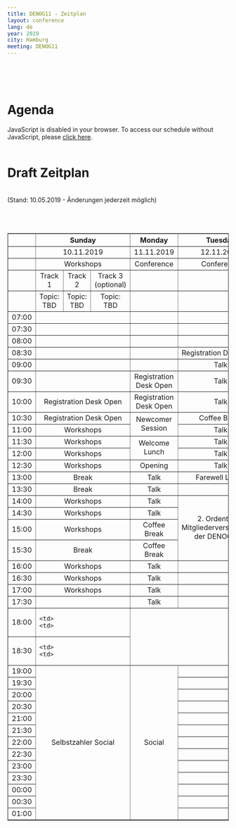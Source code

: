 ```yaml
---
title: DENOG11 - Zeitplan
layout: conference
lang: de
year: 2019
city: Hamburg
meeting: DENOG11
---
```


<br>
<br>
<br>
<h1> Agenda </h1>
<pretalx-schedule-widget event="https://pretalx.denog.de/denog11/" height="500px"></pretalx-schedule-widget>
<noscript>
   <div class="pretalx-widget">
        <div class="pretalx-widget-info-message">
            JavaScript is disabled in your browser. To access our schedule without JavaScript,
            please <a target="_blank" href="https://pretalx.denog.de/denog11/schedule/">click here</a>.
        </div>
    </div>
</noscript>
<br>
<h1>Draft Zeitplan</h1><br>
(Stand: 10.05.2019 - Änderungen jederzeit möglich)<br>
<br>
<br>
<br>
<table border='1' padding='50'>
  <tr>
    <th></th>
    <th colspan='3'><b><center>Sunday
    <th><b><center>Monday
    <th><b><center>Tuesday

  <tr>
    <td>
    <td colspan='3'><center>10.11.2019
    <td><center>11.11.2019
    <td><center>12.11.2019

  <tr>
    <td>
    <td colspan='3'><center>Workshops
    <td><center>Conference
    <td><center>Conference

  <tr>
    <td>
    <td><center>Track 1
    <td><center>Track 2
    <td><center>Track 3<br>(optional)
    <td>
    <td>

  <tr>
    <td>
    <td><center>Topic:<br>TBD
    <td><center>Topic:<br>TBD
    <td><center>Topic:<br>TBD
    <td>
    <td>

  <tr>
    <td>07:00
    <td colspan='3'>
    <td>
    <td>

  <tr>
    <td>07:30
    <td colspan='3'>
    <td>
    <td>

  <tr>
    <td>08:00
    <td colspan='3'>
    <td>
    <td>

  <tr>
    <td>08:30
    <td colspan='3'>
    <td>
    <td><center>Registration Desk Open

  <tr>
    <td>09:00
    <td colspan='3'>
    <td>
    <td><center>Talk

  <tr>
    <td>09:30
    <td colspan='3'>
    <td><center>Registration Desk Open
    <td><center>Talk

  <tr>
    <td>10:00
    <td colspan='3'><center>Registration Desk Open
    <td><center>Registration Desk Open
    <td><center>Talk

  <tr>
    <td>10:30
    <td colspan='3'><center>Registration Desk Open
    <td rowspan='2'><center>Newcomer Session
    <td><center>Coffee Break

  <tr>
    <td>11:00
    <td colspan='3'><center>Workshops
    <td><center>Talk

  <tr>
    <td>11:30
    <td colspan='3'><center>Workshops
    <td rowspan='2'><center>Welcome Lunch
    <td><center>Talk

  <tr>
    <td>12:00
    <td colspan='3'><center>Workshops
    <td><center>Talk

  <tr>
    <td>12:30
    <td colspan='3'><center>Workshops
    <td><center>Opening
    <td><center>Talk

  <tr>
    <td>13:00
    <td colspan='3'><center>Break
    <td><center>Talk
    <td><center>Farewell Lunch

  <tr>
    <td>13:30
    <td colspan='3'><center>Break
    <td><center>Talk
    <td>

  <tr>
    <td>14:00
    <td colspan='3'><center>Workshops
    <td><center>Talk
    <td rowspan='4'><center>2. Ordentliche<br>Mitgliederversammlung<br>der DENOG e.V.

  <tr>
    <td>14:30
    <td colspan='3'><center>Workshops
    <td><center>Talk


  <tr>
    <td>15:00
    <td colspan='3'><center>Workshops
    <td><center>Coffee Break

  <tr>
    <td>15:30
    <td colspan='3'><center>Break
    <td><center>Coffee Break

  <tr>
    <td>16:00
    <td colspan='3'><center>Workshops
    <td><center>Talk
    <td>

  <tr>
    <td>16:30
    <td colspan='3'><center>Workshops
    <td><center>Talk
    <td>

  <tr>
    <td>17:00
    <td colspan='3'><center>Workshops
    <td><center>Talk
    <td>

  <tr>
    <td>17:30
    <td colspan='3'>
    <td><center>Talk
    <td>

  <tr>
    <td>18:00
    <td colspan='3'>

    <td>
    <td>

  <tr>
    <td>18:30
    <td colspan='3'>

    <td>
    <td>

  <tr>
    <td>19:00
    <td  colspan='3' rowspan='13'><center>Selbstzahler Social
    <td rowspan='13'><center>Social
    <td>

  <tr>
    <td>19:30
    <td colspan='3'>
    <td>

  <tr>
    <td>20:00
    <td colspan='3'>
    <td>

  <tr>
    <td>20:30
    <td colspan='3'>
    <td>

  <tr>
    <td>21:00
    <td colspan='3'>
    <td>

  <tr>
    <td>21:30
    <td colspan='3'>
    <td>

  <tr>
    <td>22:00
    <td colspan='3'>
    <td>

  <tr>
    <td>22:30
    <td colspan='3'>
    <td>

  <tr>
    <td>23:00
    <td colspan='3'>
    <td>

  <tr>
    <td>23:30
    <td colspan='3'>
    <td>

  <tr>
    <td>00:00
    <td colspan='3'>
    <td>

  <tr>
    <td>00:30
    <td colspan='3'>
    <td>


  <tr>
    <td>01:00
    <td colspan='3'>
    <td>

